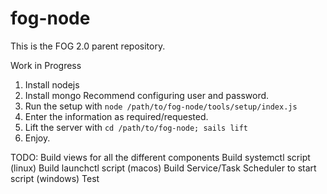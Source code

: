 # fog-node
This is the FOG 2.0 parent repository.

Work in Progress

1. Install nodejs
2. Install mongo
 Recommend configuring user and password.
3. Run the setup with `node /path/to/fog-node/tools/setup/index.js`
4. Enter the information as required/requested.
5. Lift the server with `cd /path/to/fog-node; sails lift`
6. Enjoy.

TODO:
 Build views for all the different components
 Build systemctl script (linux)
 Build launchctl script (macos)
 Build Service/Task Scheduler to start script (windows)
 Test
